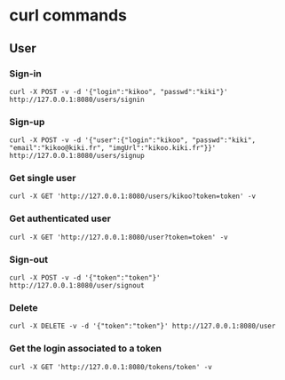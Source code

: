 # curl commands

## User

### Sign-in

	curl -X POST -v -d '{"login":"kikoo", "passwd":"kiki"}' http://127.0.0.1:8080/users/signin

### Sign-up

	curl -X POST -v -d '{"user":{"login":"kikoo", "passwd":"kiki", "email":"kikoo@kiki.fr", "imgUrl":"kikoo.kiki.fr"}}' http://127.0.0.1:8080/users/signup

### Get single user

	curl -X GET 'http://127.0.0.1:8080/users/kikoo?token=token' -v

### Get authenticated user

	curl -X GET 'http://127.0.0.1:8080/user?token=token' -v

### Sign-out

	curl -X POST -v -d '{"token":"token"}' http://127.0.0.1:8080/user/signout

### Delete

	curl -X DELETE -v -d '{"token":"token"}' http://127.0.0.1:8080/user

### Get the login associated to a token

	curl -X GET 'http://127.0.0.1:8080/tokens/token' -v
